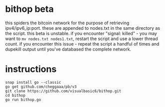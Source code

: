 # bithop beta

this spiders the bitcoin network for the purpose of retrieving ipv4/ipv6_ip:port. these are appended to nodes.txt in the same directory as the script. this beta is unstable. if you encounter "signal: killed" - you may want to `mv nodes.txt nodes1.txt`, restart the script and use a lower thread count. if you encounter this issue - repeat the script a handful of times and dupekill output until you've databased the complete network.

# instructions
```
snap install go --classic
go get github.com/cheggaaa/pb/v3
git clone https://github.com/visualbasic6/bithop.git
cd bithop
go run bithop.go
```
